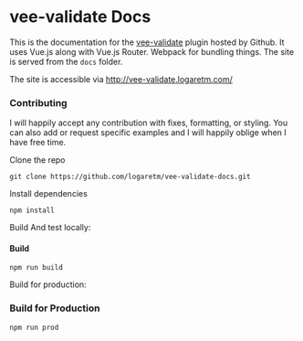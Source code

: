 # vee-validate Docs

This is the documentation for the [vee-validate](https://github.com/logaretm/vee-validate) plugin hosted by Github. It uses Vue.js along with Vue.js Router. Webpack for bundling things. The site is served from the `docs` folder.

The site is accessible via http://vee-validate.logaretm.com/

### Contributing

I will happily accept any contribution with fixes, formatting, or styling. You can also add or request specific examples and I will happily oblige when I have free time.

Clone the repo

```
git clone https://github.com/logaretm/vee-validate-docs.git
```

Install dependencies

```
npm install
```

Build And test locally:

#### Build
```
npm run build
```

Build for production:

### Build for Production
```
npm run prod
```
